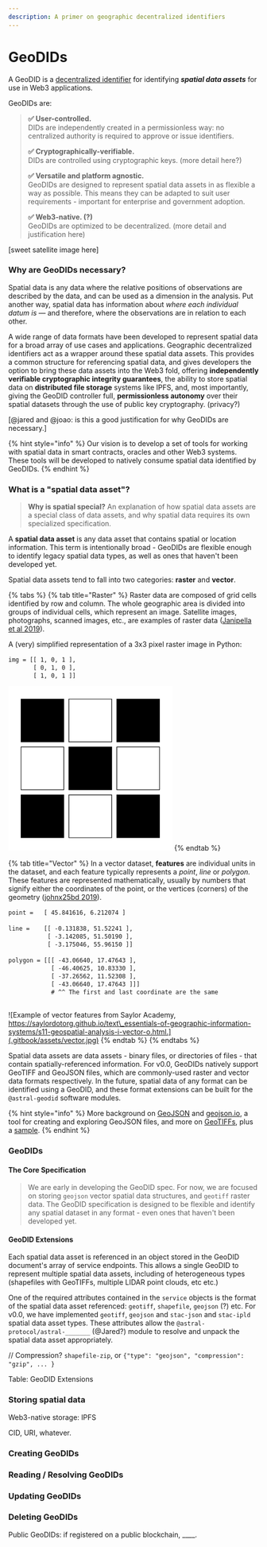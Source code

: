 ```yaml
---
description: A primer on geographic decentralized identifiers
---
```


# GeoDIDs

A GeoDID is a [decentralized identifier](https://w3c-ccg.github.io/did-spec/) for identifying _**spatial data assets**_ for use in Web3 applications. 

GeoDIDs are:

> **✅ User-controlled.**  
> DIDs are independently created in a permissionless way: no centralized authority is required to approve or issue identifiers.  
>   
> **✅ Cryptographically-verifiable.**  
> DIDs are controlled using cryptographic keys. \(more detail here?\)  
>   
> **✅ Versatile and platform agnostic.**  
> GeoDIDs are designed to represent spatial data assets in as flexible a way as possible. This means they can be adapted to suit user requirements - important for enterprise and government adoption.  
>   
> **✅ Web3-native. \(?\)**  
> GeoDIDs are optimized to be decentralized. \(more detail and justification here\)

\[sweet satellite image here\]

### Why are GeoDIDs necessary?

Spatial data is any data where the relative positions of observations are described by the data, and can be used as a dimension in the analysis. Put another way, spatial data has information about _where each individual datum is_ — and therefore, where the observations are in relation to each other.

A wide range of data formats have been developed to represent spatial data for a broad array of use cases and applications. Geographic decentralized identifiers act as a wrapper around these spatial data assets. This provides a common structure for referencing spatial data, and gives developers the option to bring these data assets into the Web3 fold, offering **independently verifiable cryptographic integrity guarantees**, the ability to store spatial data on **distributed file storage** systems like IPFS,  and, most importantly, giving the GeoDID controller full, **permissionless autonomy** over their spatial datasets through the use of public key cryptography. \(privacy?\)

\[@jared and @joao: is this a good justification for why GeoDIDs are necessary.\]

{% hint style="info" %}
Our vision is to develop a set of tools for working with spatial data in smart contracts, oracles and other Web3 systems. These tools will be developed to natively consume spatial data identified by GeoDIDs.
{% endhint %}

### What is a "spatial data asset"?

> **Why is spatial special?** An explanation of how spatial data assets are a special class of data assets, and why spatial data requires its own specialized specification.

A **spatial data asset** is any data asset that contains spatial or location information. This term is intentionally broad - GeoDIDs are flexible enough to identify legacy spatial data types, as well as ones that haven't been developed yet. 

Spatial data assets tend to fall into two categories: **raster** and **vector**. 

{% tabs %}
{% tab title="Raster" %}
Raster data are composed of grid cells identified by row and column. The whole geographic area is divided into groups of individual cells, which represent an image. Satellite images, photographs, scanned images, etc., are examples of raster data \([Janipella et al 2019](https://www.sciencedirect.com/topics/engineering/spatial-data)\).

A \(very\) simplified representation of a 3x3 pixel raster image in Python:

```text
img = [[ 1, 0, 1 ],
       [ 0, 1, 0 ], 
       [ 1, 0, 1 ]]
```

![](.gitbook/assets/raster.png)
{% endtab %}

{% tab title="Vector" %}
In a vector dataset, **features** are individual units in the dataset, and each feature typically represents a _point_, _line_ or _polygon._ These features are represented mathematically, usually by numbers that signify either the coordinates of the point, or the vertices \(corners\) of the geometry \([johnx25bd 2019](https://towardsdatascience.com/spatial-data-science-for-the-uninitiated-9a78804d4efa)\).

```text
point =   [ 45.841616, 6.212074 ]

line =    [[ -0.131838, 51.52241 ],
           [ -3.142085, 51.50190 ],
           [ -3.175046, 55.96150 ]]
           
polygon = [[[ -43.06640, 17.47643 ],
            [ -46.40625, 10.83330 ],
            [ -37.26562, 11.52308 ],
            [ -43.06640, 17.47643 ]]]
            # ^^ The first and last coordinate are the same
 
```

![Example of vector features from Saylor Academy, https://saylordotorg.github.io/text\_essentials-of-geographic-information-systems/s11-geospatial-analysis-i-vector-o.html.](.gitbook/assets/vector.jpg)
{% endtab %}
{% endtabs %}

Spatial data assets are data assets - binary files, or directories of files - that contain spatially-referenced information. For v0.0, GeoDIDs natively support GeoTIFF and GeoJSON files, which are commonly-used raster and vector data formats respectively. In the future, spatial data of any format can be identified using a GeoDID, and these format extensions can be built for the `@astral-geodid` software modules.

{% hint style="info" %}
More background on [GeoJSON](https://macwright.com/2015/03/23/geojson-second-bite.html) and [geojson.io](http://geojson.io/), a tool for creating and exploring GeoJSON files, and more on [GeoTIFFs](https://www.gislounge.com/what-is-a-geotiff/), plus a [sample](https://cbers.stac.cloud/item/wMAdB8x2xmsNbdUHrc28srEdZpy/A6ExZs3csirxV7jSsrFicBf2TKBJB9xubxeAy/h88cG3tZLsmVu6iM7Mjx5Pg5agdpJnF346adC9/5XYvhxvrpCphAXhLWgKjphETpsBRhKdZV1d8LAooTo3K/93J54CWKozr1bRfaJ86XbTqHyztjFiPbckxGhpGCb9tDFFyG9NFRRyXGchpjoZzHNL2HJ2PYVENgW9?si=0&t=preview#6/-34.060280/-64.037544).
{% endhint %}

### GeoDIDs

#### The Core Specification

> We are early in developing the GeoDID spec. For now, we are focused on storing `geojson` vector spatial data structures, and `geotiff` raster data. The GeoDID specification is designed to be flexible and identify any spatial dataset in any format - even ones that haven't been developed yet.

#### GeoDID Extensions

Each spatial data asset is referenced in an object stored in the GeoDID document's array of service endpoints. This allows a single GeoDID to represent multiple spatial data assets, including of heterogeneous types \(shapefiles with GeoTIFFs, multiple LIDAR point clouds, etc etc.\)

One of the required attributes contained in the `service` objects is the format of the spatial data asset referenced: `geotiff`, `shapefile`, `geojson` \(?\) etc. For v0.0, we have implemented `geotiff`, `geojson` and `stac-json` and `stac-ipld` spatial data asset types. These attributes allow the `@astral-protocol/astral-_______` \(@Jared?\) module to resolve and unpack the spatial data asset appropriately.

// Compression? `shapefile-zip`, or `{"type": "geojson", "compression": "gzip", ... }`

Table: GeoDID Extensions

### Storing spatial data

Web3-native storage: IPFS

CID, URI, whatever.

### Creating GeoDIDs

### Reading / Resolving GeoDIDs

### Updating GeoDIDs

### Deleting GeoDIDs

Public GeoDIDs: if registered on a public blockchain, \_\_\_\_.

### 

